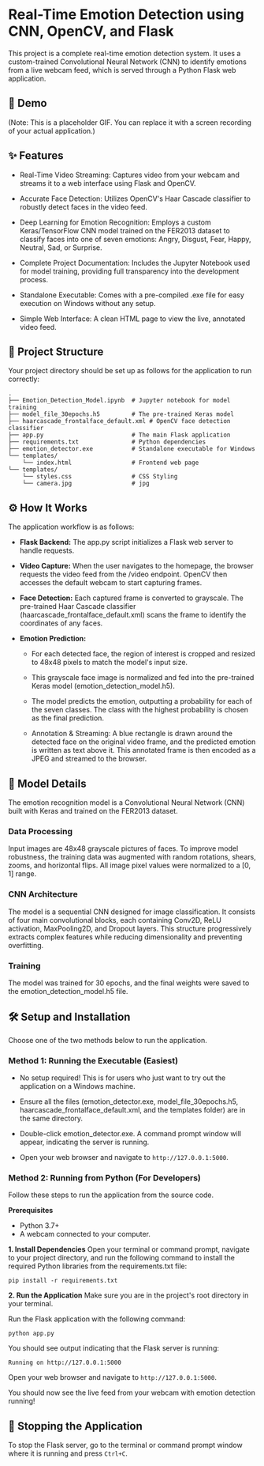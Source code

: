 # Real-Time Emotion Detection using CNN, OpenCV, and Flask
This project is a complete real-time emotion detection system. It uses a custom-trained Convolutional Neural Network (CNN) to identify emotions from a live webcam feed, which is served through a Python Flask web application.

## 🎥 Demo
(Note: This is a placeholder GIF. You can replace it with a screen recording of your actual application.)

## ✨ Features
- Real-Time Video Streaming: Captures video from your webcam and streams it to a web interface using Flask and OpenCV.

- Accurate Face Detection: Utilizes OpenCV's Haar Cascade classifier to robustly detect faces in the video feed.

- Deep Learning for Emotion Recognition: Employs a custom Keras/TensorFlow CNN model trained on the FER2013 dataset to classify faces into one of seven emotions: Angry, Disgust, Fear, Happy, Neutral, Sad, or Surprise.

- Complete Project Documentation: Includes the Jupyter Notebook used for model training, providing full transparency into the development process.

- Standalone Executable: Comes with a pre-compiled .exe file for easy execution on Windows without any setup.

- Simple Web Interface: A clean HTML page to view the live, annotated video feed.

## 📂 Project Structure
Your project directory should be set up as follows for the application to run correctly:
```
.
├── Emotion_Detection_Model.ipynb  # Jupyter notebook for model training
├── model_file_30epochs.h5         # The pre-trained Keras model
├── haarcascade_frontalface_default.xml # OpenCV face detection classifier
├── app.py                         # The main Flask application
├── requirements.txt               # Python dependencies
├── emotion_detector.exe           # Standalone executable for Windows
└── templates/
    └── index.html                 # Frontend web page
└── templates/
    └── styles.css                 # CSS Styling
    └── camera.jpg                 # jpg 
```
## ⚙️ How It Works
The application workflow is as follows:

- **Flask Backend:** The app.py script initializes a Flask web server to handle requests.

- **Video Capture:** When the user navigates to the homepage, the browser requests the video feed from the /video endpoint. OpenCV then accesses the default webcam to start capturing frames.

- **Face Detection:** Each captured frame is converted to grayscale. The pre-trained Haar Cascade classifier (haarcascade_frontalface_default.xml) scans the frame to identify the coordinates of any faces.

- **Emotion Prediction:**

  - For each detected face, the region of interest is cropped and resized to 48x48 pixels to match the model's input size.

  - This grayscale face image is normalized and fed into the pre-trained Keras model (emotion_detection_model.h5).

  - The model predicts the emotion, outputting a probability for each of the seven classes. The class with the highest probability is chosen as the final prediction.

  - Annotation & Streaming: A blue rectangle is drawn around the detected face on the original video frame, and the predicted emotion is written as text above it. This annotated frame is then encoded as a JPEG and streamed to the browser.

## 🧠 Model Details
The emotion recognition model is a Convolutional Neural Network (CNN) built with Keras and trained on the FER2013 dataset.

### Data Processing
Input images are 48x48 grayscale pictures of faces. To improve model robustness, the training data was augmented with random rotations, shears, zooms, and horizontal flips. All image pixel values were normalized to a [0, 1] range.
### CNN Architecture
The model is a sequential CNN designed for image classification. It consists of four main convolutional blocks, each containing Conv2D, ReLU activation, MaxPooling2D, and Dropout layers. This structure progressively extracts complex features while reducing dimensionality and preventing overfitting.
### Training
The model was trained for 30 epochs, and the final weights were saved to the emotion_detection_model.h5 file.
## 🛠️ Setup and Installation
Choose one of the two methods below to run the application.

### Method 1: Running the Executable (Easiest)
- No setup required! This is for users who just want to try out the application on a Windows machine.

- Ensure all the files (emotion_detector.exe, model_file_30epochs.h5, haarcascade_frontalface_default.xml, and the templates folder) are in the same directory.

- Double-click emotion_detector.exe. A command prompt window will appear, indicating the server is running.

- Open your web browser and navigate to `http://127.0.0.1:5000`.

### Method 2: Running from Python (For Developers)
Follow these steps to run the application from the source code.

**Prerequisites**
- Python 3.7+
- A webcam connected to your computer.

**1. Install Dependencies**
Open your terminal or command prompt, navigate to your project directory, and run the following command to install the required Python libraries from the requirements.txt file:
```
pip install -r requirements.txt
```
**2. Run the Application**
Make sure you are in the project's root directory in your terminal.

Run the Flask application with the following command:
```
python app.py
```
You should see output indicating that the Flask server is running:
```
Running on http://127.0.0.1:5000
```
Open your web browser and navigate to `http://127.0.0.1:5000`.

You should now see the live feed from your webcam with emotion detection running!

## 🛑 Stopping the Application
To stop the Flask server, go to the terminal or command prompt window where it is running and press `Ctrl+C`.

